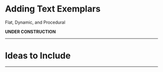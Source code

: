 # Adding Text Exemplars
Flat, Dynamic, and Procedural

**UNDER CONSTRUCTION**


---

# Ideas to Include


---
